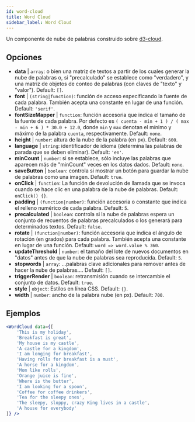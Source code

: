 ```yaml
---
id: word-cloud 
title: Word Cloud
sidebar_label: Word Cloud
---
```


Un componente de nube de palabras construido sobre [d3-cloud](https://github.com/jasondavies/d3-cloud).

## Opciones

* __data__ | `array`: o bien una matriz de textos a partir de los cuales generar la nube de palabras o, si "precalculado" se establece como "verdadero", y una matriz de objetos de conteo de palabras (con claves de "texto" y "valor"). Default: `[]`.
* __font__ | `(string|function)`: función de acceso especificando la fuente de cada palabra. También acepta una constante en lugar de una función. Default: `'serif'`.
* __fontSizeMapper__ | `function`: función accesoria que indica el tamaño de la fuente de cada palabra. Por defecto es `( cuenta - min + 1 ) / ( max - min + 6 ) * 30.0 + 12.0`, donde `min` y `max` denotan el mínimo y máximo de la palabra `cuenta`, respectivamente. Default: `none`.
* __height__ | `number`: altura de la nube de la palabra (en px). Default: `600`.
* __language__ | `string`: identificador de idioma (determina las palabras de parada que se deben eliminar). Default: `'en'`.
* __minCount__ | `number`: si se establece, sólo incluye las palabras que aparecen más de "minCount" veces en los datos dados. Default: `none`.
* __saveButton__ | `boolean`: controla si mostrar un botón para guardar la nube de palabras como una imagen. Default: `true`.
* __onClick__ | `function`: La función de devolución de llamada que se invoca cuando se hace clic en una palabra de la nube de palabras. Default: `onClick() {}`.
* __padding__ | `(function|number)`: función accesoria o constante que indica el relleno numérico de cada palabra. Default: `5`.
* __precalculated__ | `boolean`: controla si la nube de palabras espera un conjunto de recuentos de palabras precalculados o los generará para determinados textos. Default: `false`.
* __rotate__ | `(function|number)`: función accesoria que indica el ángulo de rotación (en grados) para cada palabra. También acepta una constante en lugar de una función. Default: `word => word.value % 360`.
* __updateThreshold__ | `number`: el tamaño del lote de nuevos documentos en "datos" antes de que la nube de palabras sea reproducida. Default: `5`.
* __stopwords__ | `array`: ...palabras clave adicionales para remover antes de hacer la nube de palabras.... Default: `[]`.
* __triggerRender__ | `boolean`: retransmisión cuando se intercambie el conjunto de datos. Default: `true`.
* __style__ | `object`: Estilos en línea CSS. Default: `{}`.
* __width__ | `number`: ancho de la palabra nube (en px). Default: `700`.


## Ejemplos

```jsx live
<WordCloud data={[
	'This is my holiday', 
	'Breakfast is great', 
	'My house is my castle', 
	'A castle for a kingdom', 
	'I am longing for breakfast',
	'Having rolls for breakfast is a must',
	'A horse for a kingdom',
	'Mom like rolls',
	'Orange juice is fine',
	'Where is the butter',
	'I am looking for a spoon',
	'Coffee for coffee drinkers',
	'Tea for the sleepy ones',
	'The sleepy, sloppy, crazy King lives in a castle',
	'A house for everybody'
]} />
```



